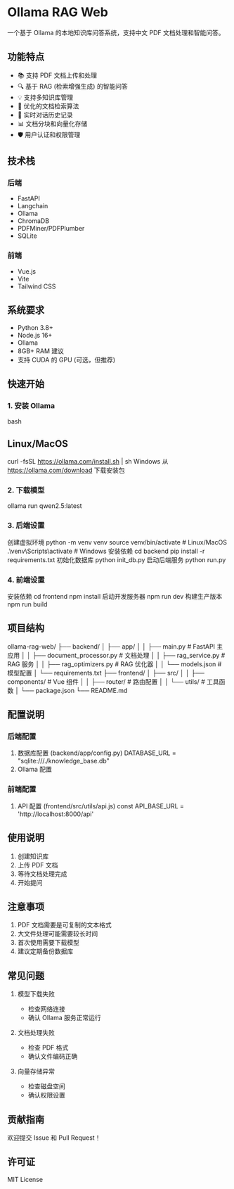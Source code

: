 # Ollama RAG Web

一个基于 Ollama 的本地知识库问答系统，支持中文 PDF 文档处理和智能问答。

## 功能特点

- 📚 支持 PDF 文档上传和处理
- 🔍 基于 RAG (检索增强生成) 的智能问答
- 💡 支持多知识库管理
- 🎯 优化的文档检索算法
- 🔄 实时对话历史记录
- 📊 文档分块和向量化存储
- 🛡️ 用户认证和权限管理

## 技术栈

### 后端
- FastAPI
- Langchain
- Ollama
- ChromaDB
- PDFMiner/PDFPlumber
- SQLite

### 前端
- Vue.js
- Vite
- Tailwind CSS

## 系统要求

- Python 3.8+
- Node.js 16+
- Ollama
- 8GB+ RAM 建议
- 支持 CUDA 的 GPU (可选，但推荐)

## 快速开始

### 1. 安装 Ollama
bash
## Linux/MacOS
curl -fsSL https://ollama.com/install.sh | sh
Windows
从 https://ollama.com/download 下载安装包

### 2. 下载模型
ollama run qwen2.5:latest

### 3. 后端设置
创建虚拟环境
python -m venv venv
source venv/bin/activate # Linux/MacOS
.\venv\Scripts\activate # Windows
安装依赖
cd backend
pip install -r requirements.txt
初始化数据库
python init_db.py
启动后端服务
python run.py
### 4. 前端设置
安装依赖
cd frontend
npm install
启动开发服务器
npm run dev
构建生产版本
npm run build

## 项目结构
ollama-rag-web/
├── backend/
│ ├── app/
│ │ ├── main.py # FastAPI 主应用
│ │ ├── document_processor.py # 文档处理
│ │ ├── rag_service.py # RAG 服务
│ │ ├── rag_optimizers.py # RAG 优化器
│ │ └── models.json # 模型配置
│ └── requirements.txt
├── frontend/
│ ├── src/
│ │ ├── components/ # Vue 组件
│ │ ├── router/ # 路由配置
│ │ └── utils/ # 工具函数
│ └── package.json
└── README.md

## 配置说明

### 后端配置

1. 数据库配置 (backend/app/config.py)
DATABASE_URL = "sqlite:///./knowledge_base.db"
2. Ollama 配置

### 前端配置

1. API 配置 (frontend/src/utils/api.js)
const API_BASE_URL = 'http://localhost:8000/api'

## 使用说明

1. 创建知识库
2. 上传 PDF 文档
3. 等待文档处理完成
4. 开始提问

## 注意事项

1. PDF 文档需要是可复制的文本格式
2. 大文件处理可能需要较长时间
3. 首次使用需要下载模型
4. 建议定期备份数据库

## 常见问题

1. 模型下载失败
   - 检查网络连接
   - 确认 Ollama 服务正常运行

2. 文档处理失败
   - 检查 PDF 格式
   - 确认文件编码正确

3. 向量存储异常
   - 检查磁盘空间
   - 确认权限设置

## 贡献指南

欢迎提交 Issue 和 Pull Request！

## 许可证

MIT License
